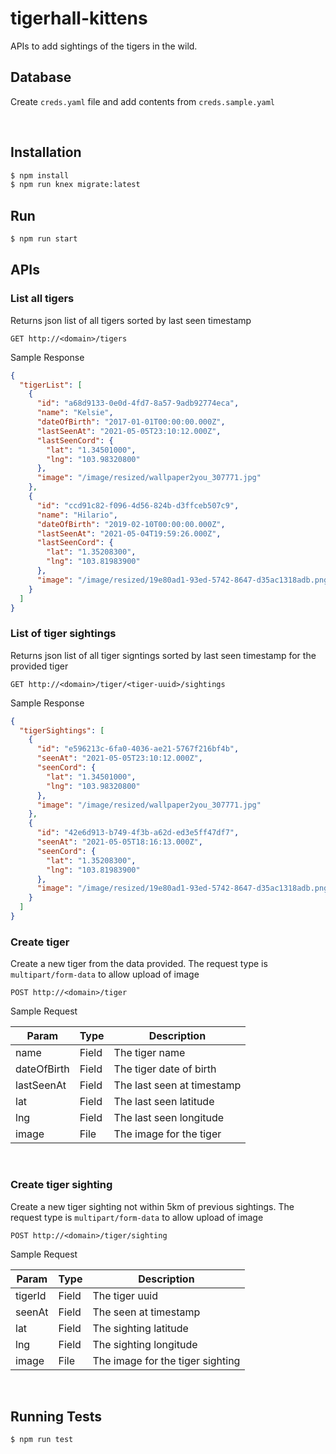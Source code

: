 # tigerhall-kittens

APIs to add sightings of the tigers in the wild.

## Database

Create `creds.yaml` file and add contents from `creds.sample.yaml`

<br/>

## Installation

```sh
$ npm install
$ npm run knex migrate:latest
```

## Run

```sh
$ npm run start
```

## APIs

### List all tigers

Returns json list of all tigers sorted by last seen timestamp

```
GET http://<domain>/tigers
```

Sample Response

```json
{
  "tigerList": [
    {
      "id": "a68d9133-0e0d-4fd7-8a57-9adb92774eca",
      "name": "Kelsie",
      "dateOfBirth": "2017-01-01T00:00:00.000Z",
      "lastSeenAt": "2021-05-05T23:10:12.000Z",
      "lastSeenCord": {
        "lat": "1.34501000",
        "lng": "103.98320800"
      },
      "image": "/image/resized/wallpaper2you_307771.jpg"
    },
    {
      "id": "ccd91c82-f096-4d56-824b-d3ffceb507c9",
      "name": "Hilario",
      "dateOfBirth": "2019-02-10T00:00:00.000Z",
      "lastSeenAt": "2021-05-04T19:59:26.000Z",
      "lastSeenCord": {
        "lat": "1.35208300",
        "lng": "103.81983900"
      },
      "image": "/image/resized/19e80ad1-93ed-5742-8647-d35ac1318adb.png"
    }
  ]
}
```

### List of tiger sightings

Returns json list of all tiger signtings sorted by last seen timestamp for the provided tiger

```
GET http://<domain>/tiger/<tiger-uuid>/sightings
```

Sample Response

```json
{
  "tigerSightings": [
    {
      "id": "e596213c-6fa0-4036-ae21-5767f216bf4b",
      "seenAt": "2021-05-05T23:10:12.000Z",
      "seenCord": {
        "lat": "1.34501000",
        "lng": "103.98320800"
      },
      "image": "/image/resized/wallpaper2you_307771.jpg"
    },
    {
      "id": "42e6d913-b749-4f3b-a62d-ed3e5ff47df7",
      "seenAt": "2021-05-05T18:16:13.000Z",
      "seenCord": {
        "lat": "1.35208300",
        "lng": "103.81983900"
      },
      "image": "/image/resized/19e80ad1-93ed-5742-8647-d35ac1318adb.png"
    }
  ]
}
```

### Create tiger

Create a new tiger from the data provided. The request type is `multipart/form-data` to allow upload of image

```
POST http://<domain>/tiger
```

Sample Request

<table>
  <thead>
    <tr>
      <th>Param</th>
      <th>Type</th>
      <th>Description</th>
    </tr>
  </thead>
  <tbody>
    <tr>
      <td>name</td>
      <td>Field</td>
      <td>The tiger name</td>
    </tr>
    <tr>
      <td>dateOfBirth</td>
      <td>Field</td>
      <td>The tiger date of birth</td>
    </tr>
    <tr>
      <td>lastSeenAt</td>
      <td>Field</td>
      <td>The last seen at timestamp</td>
    </tr>
    <tr>
      <td>lat</td>
      <td>Field</td>
      <td>The last seen latitude</td>
    </tr>
    <tr>
      <td>lng</td>
      <td>Field</td>
      <td>The last seen longitude</td>
    </tr>
    <tr>
      <td>image</td>
      <td>File</td>
      <td>The image for the tiger</td>
    </tr>
  </tbody>
</table>

<br/>

### Create tiger sighting

Create a new tiger sighting not within 5km of previous sightings. The request type is `multipart/form-data` to allow upload of image

```
POST http://<domain>/tiger/sighting
```

Sample Request

<table>
  <thead>
    <tr>
      <th>Param</th>
      <th>Type</th>
      <th>Description</th>
    </tr>
  </thead>
  <tbody>
    <tr>
      <td>tigerId</td>
      <td>Field</td>
      <td>The tiger uuid</td>
    </tr>
    <tr>
      <td>seenAt</td>
      <td>Field</td>
      <td>The seen at timestamp</td>
    </tr>
    <tr>
      <td>lat</td>
      <td>Field</td>
      <td>The sighting latitude</td>
    </tr>
    <tr>
      <td>lng</td>
      <td>Field</td>
      <td>The sighting longitude</td>
    </tr>
    <tr>
      <td>image</td>
      <td>File</td>
      <td>The image for the tiger sighting</td>
    </tr>
  </tbody>
</table>

<br/>

## Running Tests

```sh
$ npm run test
```

